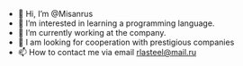 - 👋 Hi, I’m @Misanrus
- 👀 I’m interested in learning a programming language.
- 🌱 I’m currently working at the company. 
- 💞️ I am looking for cooperation with prestigious companies
- 📫 How to contact me via email rlasteel@mail.ru

<!---
Misanrus/Misanrus is a ✨ special ✨ repository because its `README.md` (this file) appears on your GitHub profile.
You can click the Preview link to take a look at your changes.
--->
